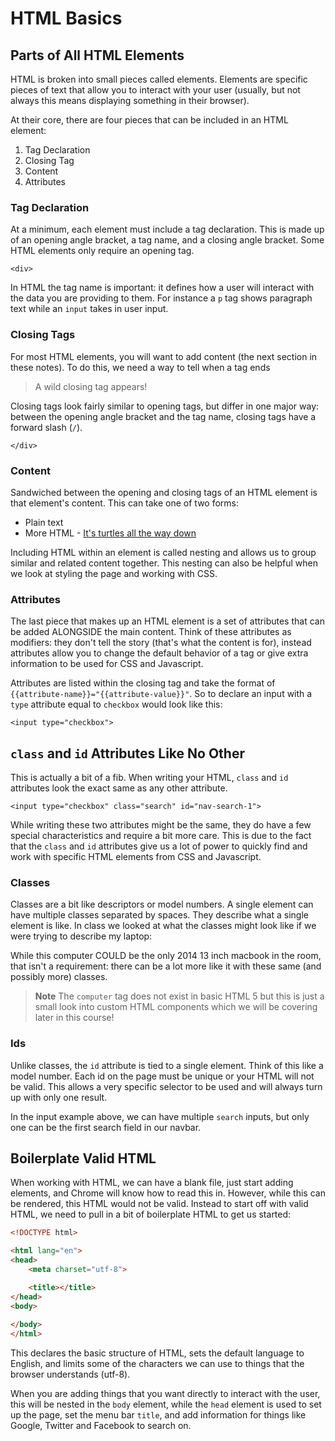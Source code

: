 # HTML Basics

## Parts of All HTML Elements

HTML is broken into small pieces called elements.
Elements are specific pieces of text that allow you to interact with your user (usually, but not always this means displaying something in their browser).

At their core, there are four pieces that can be included in an HTML element:

1. Tag Declaration
2. Closing Tag
3. Content
3. Attributes

### Tag Declaration

At a minimum, each element must include a tag declaration.
This is made up of an opening angle bracket, a tag name, and a closing angle bracket.
Some HTML elements only require an opening tag.

    <div>

In HTML the tag name is important: it defines how a user will interact with the data you are providing to them.
For instance a `p` tag shows paragraph text while an `input` takes in user input.

### Closing Tags

For most HTML elements, you will want to add content (the next section in these notes).
To do this, we need a way to tell when a tag ends

> A wild closing tag appears!

Closing tags look fairly similar to opening tags, but differ in one major way:
between the opening angle bracket and the tag name, closing tags have a forward slash (`/`).

    </div>

### Content

Sandwiched between the opening and closing tags of an HTML element is that element's content.
This can take one of two forms: 

* Plain text
* More HTML - [It's turtles all the way down](https://en.wikipedia.org/wiki/Turtles_all_the_way_down)

Including HTML within an element is called nesting and allows us to group similar and related content together.
This nesting can also be helpful when we look at styling the page and working with CSS.

### Attributes

The last piece that makes up an HTML element is a set of attributes that can be added ALONGSIDE the main content.
Think of these attributes as modifiers: they don't tell the story (that's what the content is for), instead attributes allow you to change the default behavior of a tag or give extra information to be used for CSS and Javascript.

Attributes are listed within the closing tag and take the format of `{{attribute-name}}="{{attribute-value}}"`.
So to declare an input with a `type` attribute equal to `checkbox` would look like this:

    <input type="checkbox">

## `class` and `id` Attributes Like No Other

This is actually a bit of a fib.
When writing your HTML, `class` and `id` attributes look the exact same as any other attribute.

    <input type="checkbox" class="search" id="nav-search-1">

While writing these two attributes might be the same, they do have a few special characteristics and require a bit more care.
This is due to the fact that the `class` and `id` attributes give us a lot of power to quickly find and work with specific HTML elements from CSS and Javascript.

### Classes

Classes are a bit like descriptors or model numbers.
A single element can have multiple classes separated by spaces.
They describe what a single element is like.
In class we looked at what the classes might look like if we were trying to describe my laptop:

   <computer class="apple macbook year-2014 screen-13">

While this computer COULD be the only 2014 13 inch macbook in the room, that isn't a requirement: there can be a lot more like it with these same (and possibly more) classes.

> **Note** The `computer` tag does not exist in basic HTML 5 but this is just a small look into custom HTML components which we will be covering later in this course!

### Ids

Unlike classes, the `id` attribute is tied to a single element.
Think of this like a model number.
Each id on the page must be unique or your HTML will not be valid.
This allows a very specific selector to be used and will always turn up with only one result.

In the input example above, we can have multiple `search` inputs, but only one can be the first search field in our navbar.

## Boilerplate Valid HTML

When working with HTML, we can have a blank file, just start adding elements, and Chrome will know how to read this in.
However, while this can be rendered, this HTML would not be valid.
Instead to start off with valid HTML, we need to pull in a bit of boilerplate HTML to get us started:

```html
<!DOCTYPE html>

<html lang="en">
<head>
    <meta charset="utf-8">

    <title></title>
</head>
<body>
    
</body>
</html>
```

This declares the basic structure of HTML, sets the default language to English, and limits some of the characters we can use to things that the browser understands (utf-8).

When you are adding things that you want directly to interact with the user, this will be nested in the `body` element, while the `head` element is used to set up the page, set the menu bar `title`, and add information for things like Google, Twitter and Facebook to search on.
